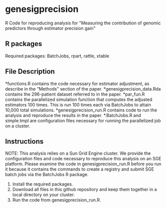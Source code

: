 # genesigprecision
R Code for reproducing analysis for "Measuring the contribution of genomic predictors through estimator precision gain"

## R packages
Required packages:
BatchJobs, rpart, rattle, xtable 

## File Description
*functions.R contains the code necessary for estimator adjustment, as describe in the "Methods" section of the paper.
*genesigprecision_data.Rda contains the 296-patient dataset referred to in the paper.
*par_fun.R contains the parallelized simulation function that computes the adjusted estimators 100 times. This is run 100 times each via BatchJobs to attain 10,000 total simulations.
*genesigprecision_run.R contains code to run the analysis and reproduce the results in the paper.
*.BatchJobs.R and simple.tmpl are configuration files necessary for running the parallelized job on a cluster.

## Instructions

NOTE: This analysis relies on a Sun Grid Engine cluster. We provide the configuration files and code necessary to reproduce this analysis
on an SGE platform. Please examine the code in genesigprecision_run.R before you run it because it contains the commands to create a registry
and submit SGE batch jobs via the BatchJobs R package.

1) Install the required packages.
2) Download all files in this github repository and keep them together in a local directory on your cluster.
3) Run the code from genesigprecision_run.R.